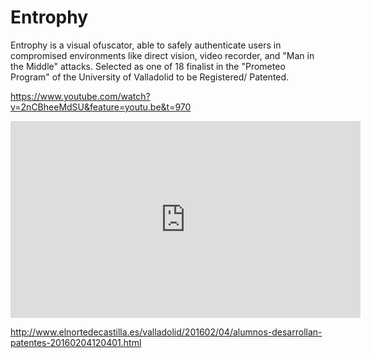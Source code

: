 # Entrophy
Entrophy is a visual ofuscator, able to safely authenticate users in compromised environments like direct vision, video recorder, and "Man in the Middle" attacks.
Selected as one of 18 finalist in the "Prometeo Program" of the University of Valladolid to be Registered/ Patented.



https://www.youtube.com/watch?v=2nCBheeMdSU&feature=youtu.be&t=970
<iframe width="560" height="315" src="https://www.youtube.com/watch?v=2nCBheeMdSU&feature=youtu.be&t=970" frameborder="0" gesture="media" allow="encrypted-media" allowfullscreen></iframe>

http://www.elnortedecastilla.es/valladolid/201602/04/alumnos-desarrollan-patentes-20160204120401.html
